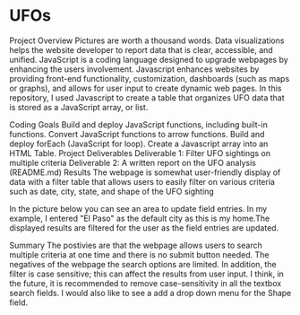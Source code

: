 # UFOs
Project Overview
Pictures are worth a thousand words.  Data visualizations helps the website developer to report data that is clear, accessible, and unified. 
JavaScript is a coding language designed to upgrade webpages by enhancing the users involvement. Javascript enhances websites by providing front-end functionality, customization, dashboards (such as maps or graphs), and allows for user input to create dynamic web pages. 
In this repository, I used Javascript to create a table that organizes UFO data that is stored as a JavaScript array, or list. 

Coding Goals
Build and deploy JavaScript functions, including built-in functions.
Convert JavaScript functions to arrow functions.
Build and deploy forEach (JavaScript for loop).
Create a Javascript array into an HTML Table.
Project Deliverables
Deliverable 1: Filter UFO sightings on multiple criteria
Deliverable 2: A written report on the UFO analysis (README.md)
Results
The webpage is somewhat user-friendly display of data with a filter table that allows users to easily filter on various criteria such as date, city, state, and shape of the UFO sighting
 
In the picture below you can see an area to update field entries.  In my example, I entered "El Paso" as the default city as this is my home.The displayed results are filtered for the user as the field entries are updated. 
 
Summary
The postivies are that the webpage allows users to search multiple criteria at one time and there is no submit button needed. The negatives of the webpage the search options are limited. In addition, the filter  is case sensitive; this can affect the results from user input.  I think, in the future, it is recommended to remove case-sensitivity in all the textbox search fields.  I would also like to see a add a drop down menu for the Shape field. 
